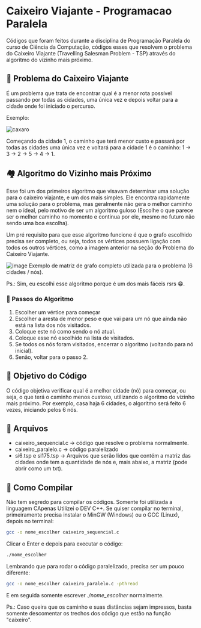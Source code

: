 # Caixeiro Viajante - Programacao Paralela

Códigos que foram feitos durante a disciplina de Programação Paralela do curso de Ciência da Computação, códigos esses que resolvem o problema
do Caixeiro Viajante (Travelling Salesman Problem - TSP) através do algoritmo do vizinho mais próximo. 

## 📮 Problema do Caixeiro Viajante

É um problema que trata de encontrar qual é a menor rota possível passando por todas as cidades, uma única vez e depois voltar para a cidade onde foi iniciado o percurso.

Exemplo:

![caxaro](https://github.com/rodrigoneves927/Caixeiro-Viajante-Programacao-Paralela/assets/105732866/bf530352-eb3a-4407-8076-875f7ed8dd68)

Começando da cidade 1, o caminho que terá menor custo e passará por todas as cidades uma única vez e voltará para a cidade 1 é o caminho: 1 -> 3 -> 2 -> 5 -> 4 -> 1.

## 🏘️ Algoritmo do Vizinho mais Próximo

Esse foi um dos primeiros algoritmo que visavam determinar uma solução para o caixeiro viajante, e um dos mais simples. Ele encontra rapidamente uma solução para o problema, mas geralmente não gera o melhor caminho nem o ideal, pelo motivo de ser um algoritmo guloso (Escolhe o que parece ser o melhor caminho no momento e continua por ele, mesmo no futuro não sendo uma boa escolha). 

Um pré requisito para que esse algoritmo funcione é que o grafo escolhido precisa ser completo, ou seja, todos os vértices possuem ligação com todos os outros vértices, como a imagem anterior na seção do Problema do Caixeiro Viajante.

![image](https://github.com/rodineves/Caixeiro-Viajante-Programacao-Paralela/assets/105732866/48b5cbe0-daae-4be8-bd04-2298a3afd296)
Exemplo de matriz de grafo completo utilizada para o problema (6 cidades / nós).

Ps.: Sim, eu escolhi esse algoritmo porque é um dos mais fáceis rsrs 😁.

### 👣 Passos do Algoritmo

1. Escolher um vértice para começar
2. Escolher a aresta de menor peso e que vai para um nó que ainda não está na lista dos nós visitados.
3. Coloque este nó como sendo o nó atual.
4. Coloque esse nó escolhido na lista de visitados.
5. Se todos os nós foram visitados, encerrar o algoritmo (voltando para nó inicial).
6. Senão, voltar para o passo 2.

## 🤔 Objetivo do Código
O código objetiva verificar qual é a melhor cidade (nó) para começar, ou seja, o que terá o caminho menos custoso, utilizando o algoritmo do vizinho mais próximo.
Por exemplo, casa haja 6 cidades, o algoritmo será feito 6 vezes, iniciando pelos 6 nós.

## 📂 Arquivos

- caixeiro_sequencial.c -> código que resolve o problema normalmente.
- caixeiro_paralelo.c -> código paralelizado
- si6.tsp e si175.tsp -> Arquivos que serão lidos que contém a matriz das cidades onde tem a quantidade de nós e, mais abaixo, a matriz (pode abrir como um txt).

## 🏃 Como Compilar
Não tem segredo para compilar os códigos. Somente foi utilizada a linguagem CApenas Utilizei o DEV C++. Se quiser compilar no terminal, primeiramente precisa instalar o MinGW (Windows) ou o GCC (Linux), depois no terminal:

```bash
gcc -o nome_escolher caixeiro_sequencial.c
```
Clicar o Enter e depois para executar o código:

```bash
./nome_escolher
```
Lembrando que para rodar o código paralelizado, precisa ser um pouco diferente:

```bash
gcc -o nome_escolher caixeiro_paralelo.c -pthread
```
E em seguida somente escrever <i>./nome_escolher</i> normalmente.

Ps.: Caso queira que os caminho e suas distâncias sejam impressos, basta somente descomentar os trechos dos código que estão na função "caixeiro".


